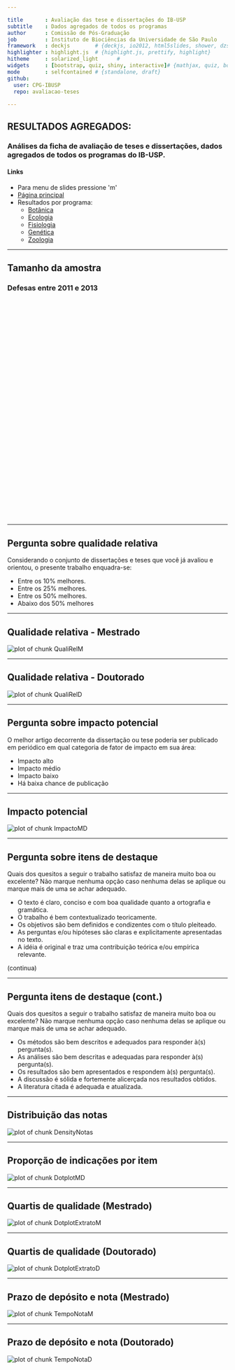 ```yaml
---

title       : Avaliação das tese e dissertações do IB-USP
subtitle    : Dados agregados de todos os programas
author      : Comissão de Pós-Graduação
job         : Instituto de Biociências da Universidade de São Paulo
framework   : deckjs        # {deckjs, io2012, html5slides, shower, dzslides, ...}
highlighter : highlight.js  # {highlight.js, prettify, highlight}
hitheme     : solarized_light      # 
widgets     : [bootstrap, quiz, shiny, interactive]# {mathjax, quiz, bootstrap}
mode        : selfcontained # {standalone, draft}
github:
  user: CPG-IBUSP
  repo: avaliacao-teses
 
---
```







## RESULTADOS AGREGADOS:

### Análises da ficha de avaliação de teses e dissertações, dados agregados de todos os programas do IB-USP.

#### Links
 - Para menu de slides pressione 'm'
 - [Página principal](index.html)
 - Resultados por programa:
   - [Botânica](slides_botanica.html)
   - [Ecologia](slides_ecologia.html)
   - [Fisiologia](slides_fisiologia.html)
   - [Genética](slides_genetica.html)
   - [Zoologia](slides_zoologia.html)

---

## Tamanho da amostra
### Defesas entre 2011 e 2013
<!-- Table generated in R 3.0.3 by googleVis 0.4.7 package -->
<!-- Thu Apr 10 02:51:40 2014 -->


<!-- jsHeader -->
<script type="text/javascript">
 
// jsData 
function gvisDataTableID3ca0473ff4fc () {
var data = new google.visualization.DataTable();
var datajson =
[
 [
 "Bot",
45,
18,
3,
66 
],
[
 "Eco",
44,
15,
2,
61 
],
[
 "Fis",
33,
18,
3,
54 
],
[
 "Gen",
36,
40,
11,
87 
],
[
 "Zoo",
54,
26,
1,
81 
],
[
 "Total",
212,
117,
20,
349 
] 
];
data.addColumn('string','Programa');
data.addColumn('number','Mestr');
data.addColumn('number','Dout');
data.addColumn('number','D.Dir');
data.addColumn('number','Total');
data.addRows(datajson);
return(data);
}
 
// jsDrawChart
function drawChartTableID3ca0473ff4fc() {
var data = gvisDataTableID3ca0473ff4fc();
var options = {};
options["allowHtml"] = true;
options["width"] = "60%";
options["sort"] = "disable";

    var chart = new google.visualization.Table(
    document.getElementById('TableID3ca0473ff4fc')
    );
    chart.draw(data,options);
    

}
  
 
// jsDisplayChart
(function() {
var pkgs = window.__gvisPackages = window.__gvisPackages || [];
var callbacks = window.__gvisCallbacks = window.__gvisCallbacks || [];
var chartid = "table";
  
// Manually see if chartid is in pkgs (not all browsers support Array.indexOf)
var i, newPackage = true;
for (i = 0; newPackage && i < pkgs.length; i++) {
if (pkgs[i] === chartid)
newPackage = false;
}
if (newPackage)
  pkgs.push(chartid);
  
// Add the drawChart function to the global list of callbacks
callbacks.push(drawChartTableID3ca0473ff4fc);
})();
function displayChartTableID3ca0473ff4fc() {
  var pkgs = window.__gvisPackages = window.__gvisPackages || [];
  var callbacks = window.__gvisCallbacks = window.__gvisCallbacks || [];
  window.clearTimeout(window.__gvisLoad);
  // The timeout is set to 100 because otherwise the container div we are
  // targeting might not be part of the document yet
  window.__gvisLoad = setTimeout(function() {
  var pkgCount = pkgs.length;
  google.load("visualization", "1", { packages:pkgs, callback: function() {
  if (pkgCount != pkgs.length) {
  // Race condition where another setTimeout call snuck in after us; if
  // that call added a package, we must not shift its callback
  return;
}
while (callbacks.length > 0)
callbacks.shift()();
} });
}, 100);
}
 
// jsFooter
</script>
 
<!-- jsChart -->  
<script type="text/javascript" src="https://www.google.com/jsapi?callback=displayChartTableID3ca0473ff4fc"></script>
 
<!-- divChart -->
  
<div id="TableID3ca0473ff4fc"
  style="width: 60%px; height: 500px;">
</div>

---

## Pergunta sobre qualidade relativa
Considerando o conjunto de dissertações e teses que você já avaliou e orientou, 
o presente trabalho enquadra-se: 
- Entre os 10% melhores.
- Entre os 25% melhores.
- Entre os 50% melhores.
- Abaixo dos 50% melhores

---

## Qualidade relativa - Mestrado
![plot of chunk QualiRelM](assets/fig/QualiRelM.png) 

---

## Qualidade relativa - Doutorado
![plot of chunk QualiRelD](assets/fig/QualiRelD.png) 


---

## Pergunta sobre impacto potencial

O melhor artigo decorrente da dissertação ou tese poderia ser
publicado em periódico em qual categoria de fator de impacto em sua
área:  
- Impacto alto
- Impacto médio
- Impacto baixo 
- Há baixa chance de publicação 

---

## Impacto potencial
![plot of chunk ImpactoMD](assets/fig/ImpactoMD.png) 

---

## Pergunta sobre itens de destaque
Quais dos quesitos a seguir o trabalho satisfaz de maneira muito
boa ou excelente? Não marque nenhuma opção caso nenhuma delas se
aplique ou marque mais de uma se achar adequado. 
- O texto é claro, conciso e com boa qualidade quanto a ortografia e gramática.
- O trabalho é bem contextualizado teoricamente.
- Os objetivos são bem definidos e condizentes com o título pleiteado.
- As perguntas e/ou hipóteses são claras e explicitamente apresentadas no texto.
- A idéia é original e traz uma contribuição teórica e/ou empírica relevante.

(continua)

---

## Pergunta itens de destaque (cont.)
Quais dos quesitos a seguir o trabalho satisfaz de maneira muito
boa ou excelente? Não marque nenhuma opção caso nenhuma delas se
aplique ou marque mais de uma se achar adequado. 

- Os métodos são bem descritos e adequados para responder à(s) pergunta(s).
- As análises são bem descritas e adequadas para responder à(s) pergunta(s).
- Os resultados são bem apresentados e respondem à(s) pergunta(s).
- A discussão é sólida e fortemente alicerçada nos resultados obtidos.
- A literatura citada é adequada e atualizada.

---

## Distribuição das notas
![plot of chunk DensityNotas](assets/fig/DensityNotas.png) 

---

## Proporção de indicações por item
![plot of chunk DotplotMD](assets/fig/DotplotMD.png) 

---

## Quartis de qualidade (Mestrado)

![plot of chunk DotplotExtratoM](assets/fig/DotplotExtratoM.png) 

---

## Quartis de qualidade (Doutorado)

![plot of chunk DotplotExtratoD](assets/fig/DotplotExtratoD.png) 


---

## Prazo de depósito e nota (Mestrado)
![plot of chunk TempoNotaM](assets/fig/TempoNotaM.png) 


---

## Prazo de depósito e nota (Doutorado)
![plot of chunk TempoNotaD](assets/fig/TempoNotaD.png) 

